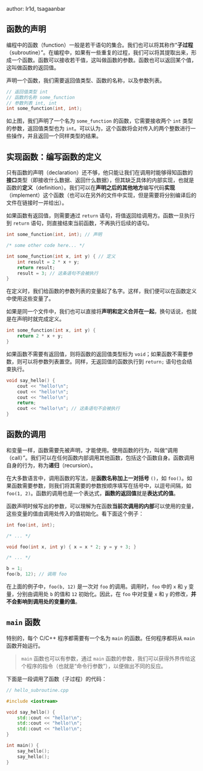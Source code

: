 author: Ir1d, tsagaanbar


## 函数的声明

编程中的函数（function）一般是若干语句的集合。我们也可以将其称作“**子过程**（subroutine）”。在编程中，如果有一些重复的过程，我们可以将其提取出来，形成一个函数。函数可以接收若干值，这叫做函数的参数。函数也可以返回某个值，这叫做函数的返回值。

声明一个函数，我们需要返回值类型、函数的名称，以及参数列表。

```cpp
// 返回值类型 int
// 函数的名称 some_function
// 参数列表 int, int
int some_function(int, int);
```

如上图，我们声明了一个名为 `some_function` 的函数，它需要接收两个 `int` 类型的参数，返回值类型也为 `int`。可以认为，这个函数将会对传入的两个整数进行一些操作，并且返回一个同样类型的结果。

## 实现函数：编写函数的定义

只有函数的声明（declaration）还不够，他只能让我们在调用时能够得知函数的**接口**类型（即接收什么数据、返回什么数据），但其缺乏具体的内部实现，也就是函数的**定义**（definition）。我们可以在**声明之后的其他地方**编写代码**实现**（implement）这个函数（也可以在另外的文件中实现，但是需要将分别编译后的文件在链接时一并给出）。

如果函数有返回值，则需要通过 `return` 语句，将值返回给调用方。函数一旦执行到 `return` 语句，则直接结束当前函数，不再执行后续的语句。

```cpp
int some_function(int, int); // 声明

/* some other code here... */

int some_function(int x, int y) { // 定义
    int result = 2 * x + y;
    return result;
    result = 3; // 这条语句不会被执行
}
```

在定义时，我们给函数的参数列表的变量起了名字。这样，我们便可以在函数定义中使用这些变量了。


如果是同一个文件中，我们也可以直接将**声明和定义合并在一起**，换句话说，也就是在声明时就完成定义。

```cpp
int some_function(int x, int y) {
    return 2 * x + y;
}
```

如果函数不需要有返回值，则将函数的返回值类型标为 `void`；如果函数不需要参数，则可以将参数列表置空。同样，无返回值的函数执行到 `return;` 语句也会结束执行。

```cpp
void say_hello() {
    cout << "hello!\n";
    cout << "hello!\n";
    cout << "hello!\n";
    return; 
    cout << "hello!\n"; // 这条语句不会被执行
}
```

## 函数的调用

和变量一样，函数需要先被声明，才能使用。使用函数的行为，叫做“调用（call）”。我们可以在任何函数内部调用其他函数，包括这个函数自身。函数调用自身的行为，称为**递归**（recursion）。

在大多数语言中，调用函数的写法，是**函数名称加上一对括号** `()`，如 `foo()`。如果函数需要参数，则我们将其需要的参数按顺序填写在括号中，以逗号间隔，如 `foo(1, 2)`。函数的调用也是一个表达式，**函数的返回值**就是**表达式的值**。

函数声明时候写出的参数，可以理解为在函数**当前次调用的内部**可以使用的变量，这些变量的值由调用处传入的值初始化。看下面这个例子：

```cpp
int foo(int, int); 

/* ... */

void foo(int x, int y) { x = x * 2; y = y + 3; }

/* ... */

b = 1;
foo(b, 12); // 调用 foo
```

在上面的例子中，`foo(b, 12)` 是一次对 `foo` 的调用。调用时，`foo` 中的 `x` 和 `y` 变量，分别由调用处 `b` 的值和 `12` 初始化。因此，在 `foo` 中对变量 `x` 和 `y` 的修改，**并不会影响到调用处的变量的值**。

## `main` 函数

特别的，每个 C/C++ 程序都需要有一个名为 `main` 的函数。任何程序都将从 `main` 函数开始运行。

> `main` 函数也可以有参数，通过 `main` 函数的参数，我们可以获得外界传给这个程序的指令（也就是“命令行参数”），以便做出不同的反应。

下面是一段调用了函数（子过程）的代码：

```cpp
// hello_subroutine.cpp

#include <iostream>

void say_hello() {
    std::cout << "hello!\n";
    std::cout << "hello!\n";
    std::cout << "hello!\n";
}

int main() {
    say_hello();
    say_hello();
}
```
